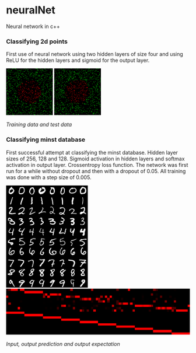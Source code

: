 # neuralNet
Neural network in c++

### Classifying 2d points
First use of neural network using two hidden layers of size four and using ReLU for the hidden layers and sigmoid for the output layer.

![alttext](images/classifying2dPointsTraining.png "training") ![alttext](images/classifying2dPointsTest.png "test")

*Training data and test data*

### Classifying minst database
First successful attempt at classifying the minst database. Hidden layer sizes of 256, 128 and 128. Sigmoid activation in hidden layers and softmax activation in output layer. Crossentropy loss function. The network was first run for a while without dropout and then with a dropout of 0.05. All training was done with a step size of 0.005.

![alttext](images/firstSuccessfulMnistInputSample.png "input")
<img src="images/firstSuccessfulMnistOutputPredictionAndExpectationSample.png" width="896px" style="image-rendering: pixelated;"></img>

*Input, output prediction and output expectation*
